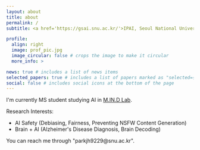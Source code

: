 ```yaml
---
layout: about
title: about
permalink: /
subtitle: <a href='https://gsai.snu.ac.kr/'>IPAI, Seoul National University</a>.

profile:
  align: right
  image: prof_pic.jpg
  image_circular: false # crops the image to make it circular
  more_info: > 

news: true # includes a list of news items
selected_papers: true # includes a list of papers marked as "selected={true}"
social: false # includes social icons at the bottom of the page
---
```

I'm currently MS student studying AI in <a href='https://mindlab-snu.github.io/'>M.IN.D Lab</a>.

Research Interests:
<ul>
 <li> AI Safety (Debiasing, Fairness, Preventing NSFW Content Generation) </li>
 <li> Brain + AI (Alzheimer's Disease Diagnosis, Brain Decoding) </li>
</ul>
You can reach me through "parkjh9229@snu.ac.kr".
